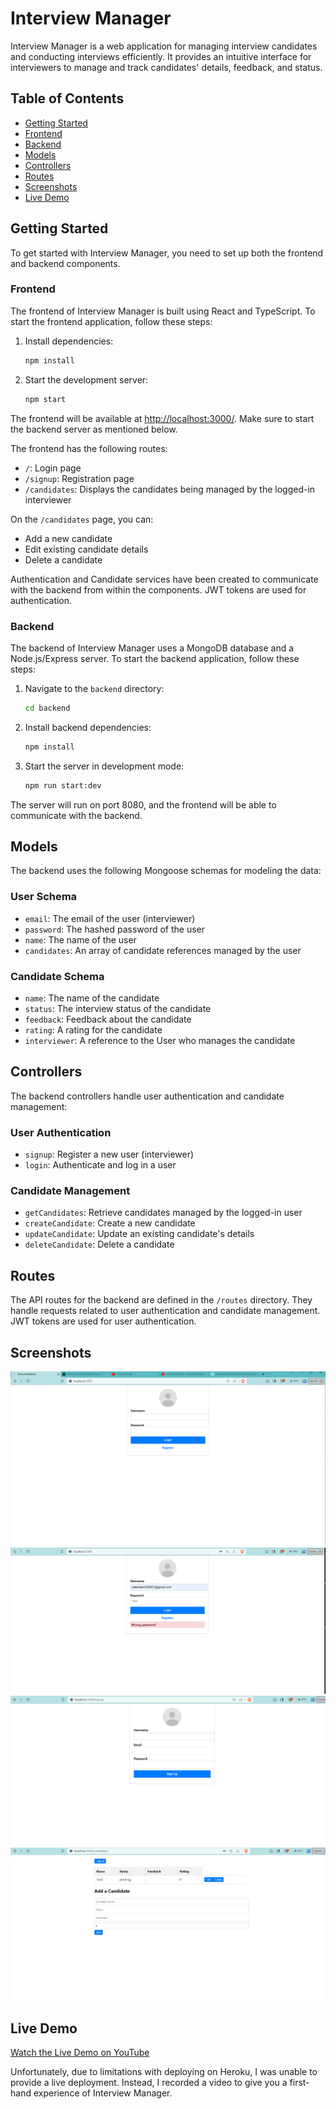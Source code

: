 # Interview Manager

Interview Manager is a web application for managing interview candidates and conducting interviews efficiently. It provides an intuitive interface for interviewers to manage and track candidates' details, feedback, and status.

## Table of Contents
- [Getting Started](#getting-started)
- [Frontend](#frontend)
- [Backend](#backend)
- [Models](#models)
- [Controllers](#controllers)
- [Routes](#routes)
- [Screenshots](#screenshots)
- [Live Demo](#live-demo)

## Getting Started

To get started with Interview Manager, you need to set up both the frontend and backend components.

### Frontend

The frontend of Interview Manager is built using React and TypeScript. To start the frontend application, follow these steps:

1. Install dependencies:

    ```bash
    npm install
    ```

2. Start the development server:

    ```bash
    npm start
    ```

The frontend will be available at [http://localhost:3000/](http://localhost:3000/). Make sure to start the backend server as mentioned below.

The frontend has the following routes:
- `/`: Login page
- `/signup`: Registration page
- `/candidates`: Displays the candidates being managed by the logged-in interviewer

On the `/candidates` page, you can:
- Add a new candidate
- Edit existing candidate details
- Delete a candidate

Authentication and Candidate services have been created to communicate with the backend from within the components. JWT tokens are used for authentication.

### Backend

The backend of Interview Manager uses a MongoDB database and a Node.js/Express server. To start the backend application, follow these steps:

1. Navigate to the `backend` directory:

    ```bash
    cd backend
    ```

2. Install backend dependencies:

    ```bash
    npm install
    ```

3. Start the server in development mode:

    ```bash
    npm run start:dev
    ```

The server will run on port 8080, and the frontend will be able to communicate with the backend.

## Models

The backend uses the following Mongoose schemas for modeling the data:

### User Schema
- `email`: The email of the user (interviewer)
- `password`: The hashed password of the user
- `name`: The name of the user
- `candidates`: An array of candidate references managed by the user

### Candidate Schema
- `name`: The name of the candidate
- `status`: The interview status of the candidate
- `feedback`: Feedback about the candidate
- `rating`: A rating for the candidate
- `interviewer`: A reference to the User who manages the candidate

## Controllers

The backend controllers handle user authentication and candidate management:

### User Authentication
- `signup`: Register a new user (interviewer)
- `login`: Authenticate and log in a user

### Candidate Management
- `getCandidates`: Retrieve candidates managed by the logged-in user
- `createCandidate`: Create a new candidate
- `updateCandidate`: Update an existing candidate's details
- `deleteCandidate`: Delete a candidate

## Routes

The API routes for the backend are defined in the `/routes` directory. They handle requests related to user authentication and candidate management. JWT tokens are used for user authentication.

## Screenshots

![App Screenshot](loginim.png)
![App Screenshot](loginimwrong.png)
![App Screenshot](signupim.png)
![App Screenshot](candidatesim.png)


## Live Demo

[Watch the Live Demo on YouTube](https://youtu.be/usbLSHQ8DlI)

Unfortunately, due to limitations with deploying on Heroku, I was unable to provide a live deployment. Instead, I recorded a video to give you a first-hand experience of Interview Manager.

